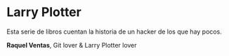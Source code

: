 # Larry Plotter

Esta serie de libros cuentan la historia de un hacker de los que hay pocos.

**Raquel Ventas**, Git lover & Larry Plotter lover

